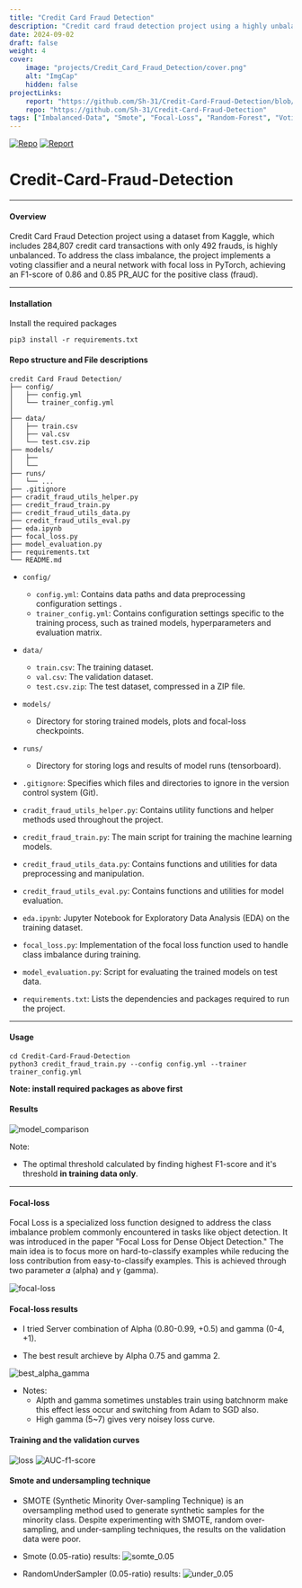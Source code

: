 ```yaml
---
title: "Credit Card Fraud Detection"
description: "Credit card fraud detection project using a highly unbalanced Kaggle dataset of 284,807 transactions with only 492 frauds. To address the imbalance the project implements a voting classifier and a neural network with focal loss in PyTorch achieving an F1 score of 86% and a PR AUC of 85%"
date: 2024-09-02
draft: false
weight: 4
cover:
    image: "projects/Credit_Card_Fraud_Detection/cover.png"
    alt: "ImgCap"
    hidden: false
projectLinks:
    report: "https://github.com/Sh-31/Credit-Card-Fraud-Detection/blob/main/Credit%20Card%20Fraud%20Detection%20Report.pdf"
    repo: "https://github.com/Sh-31/Credit-Card-Fraud-Detection"
tags: ["Imbalanced-Data", "Smote", "Focal-Loss", "Random-Forest", "Voting-Cls", "EDA"]    
---
```


[![Repo](https://img.shields.io/badge/github-repo-black?logo=github&style=for-the-badge&scale=2)](https://github.com/Sh-31/Credit-Card-Fraud-Detection) [![Report](https://img.shields.io/badge/pdf-report-red?logo=adobe-acrobat-reader&style=for-the-badge&scale=2)](https://github.com/Sh-31/Credit-Card-Fraud-Detection/blob/main/Credit%20Card%20Fraud%20Detection%20Report.pdf)


# Credit-Card-Fraud-Detection
---
#### Overview

 Credit Card Fraud Detection project using a dataset from Kaggle, which includes  284,807 credit card transactions with only 492 frauds, is highly unbalanced. To address the class imbalance, the project implements a voting classifier and a neural network with focal loss in PyTorch, achieving an F1-score of 0.86 and 0.85 PR_AUC for the positive class (fraud).     


 ----
#### Installation
Install the required packages

```
pip3 install -r requirements.txt
```

#### Repo structure and File descriptions

```shall
credit Card Fraud Detection/
├── config/   
│   ├── config.yml 
│   └── trainer_config.yml 
│         
├── data/
│   ├── train.csv
│   ├── val.csv
│   └── test.csv.zip
├── models/
│   ├── 
│   └── 
├── runs/
│   └── ...   
├── .gitignore
├── cradit_fraud_utils_helper.py
├── credit_fraud_train.py
├── credit_fraud_utils_data.py
├── credit_fraud_utils_eval.py
├── eda.ipynb
├── focal_loss.py
├── model_evaluation.py
├── requirements.txt
└── README.md
```

- `config/`
  - `config.yml`: Contains data paths and data preprocessing configuration settings .
  - `trainer_config.yml`: Contains configuration settings specific to the training process, such as trained models, hyperparameters and evaluation matrix.

- `data/`
  - `train.csv`: The training dataset.
  - `val.csv`: The validation dataset.
  - `test.csv.zip`: The test dataset, compressed in a ZIP file.

- `models/`
  - Directory for storing trained models, plots and focal-loss checkpoints. 

- `runs/`
  - Directory for storing logs and results of model runs (tensorboard).

- `.gitignore`: Specifies which files and directories to ignore in the version control system (Git).

- `cradit_fraud_utils_helper.py`: Contains utility functions and helper methods used throughout the project.

- `credit_fraud_train.py`: The main script for training the machine learning models.

- `credit_fraud_utils_data.py`: Contains functions and utilities for data preprocessing and manipulation.

- `credit_fraud_utils_eval.py`: Contains functions and utilities for model evaluation.

- `eda.ipynb`: Jupyter Notebook for Exploratory Data Analysis (EDA) on the training dataset.

- `focal_loss.py`: Implementation of the focal loss function used to handle class imbalance during training.

- `model_evaluation.py`: Script for evaluating the trained models on test data.

- `requirements.txt`: Lists the dependencies and packages required to run the project.
----
#### Usage

```shall
cd Credit-Card-Fraud-Detection
python3 credit_fraud_train.py --config config.yml --trainer  trainer_config.yml
```        

**Note: install required packages as above first**

#### Results

![model_comparison](/projects/Credit_Card_Fraud_Detection/docs/model_comparison-(validation%20dataset).png)

Note:

- The optimal threshold calculated by finding highest F1-score and it's threshold **in training data only**.

------
#### Focal-loss 

Focal Loss is a specialized loss function designed to address the class imbalance problem commonly encountered in tasks like object detection. It was introduced in the paper "Focal Loss for Dense Object Detection." The main idea is to focus more on hard-to-classify examples while reducing the loss contribution from easy-to-classify examples. This is achieved through two parameter 𝛼 (alpha) and 𝛾 (gamma).

![focal-loss](/projects/Credit_Card_Fraud_Detection/docs/focal_loss.png)

#### Focal-loss results 

* I tried Server combination of Alpha (0.80-0.99, +0.5) and gamma (0-4, +1).

* The best result archieve by Alpha 0.75 and gamma 2.

![best_alpha_gamma](/projects/Credit_Card_Fraud_Detection/docs/best_focal_loss.png)

* Notes:
  * Alpth and gamma sometimes unstables train using batchnorm make this effect less occur and switching from Adam to SGD also. 
  * High gamma (5~7) gives very noisey loss curve.

####  Training and the validation curves
![loss](/projects/Credit_Card_Fraud_Detection/docs/image.png)
![AUC-f1-score](/projects/Credit_Card_Fraud_Detection/docs/image-2.png)

#### Smote and undersampling technique 

* SMOTE (Synthetic Minority Over-sampling Technique) is an oversampling method used to generate synthetic samples for the minority class. Despite experimenting with SMOTE, random over-sampling, and under-sampling techniques, the results on the validation data were poor.

* Smote (0.05-ratio) results:
 ![somte_0.05](/projects/Credit_Card_Fraud_Detection/docs/Smote_0.05.png)
* RandomUnderSampler (0.05-ratio) results:
 ![under_0.05](/projects/Credit_Card_Fraud_Detection/docs/Under_0.05.png)